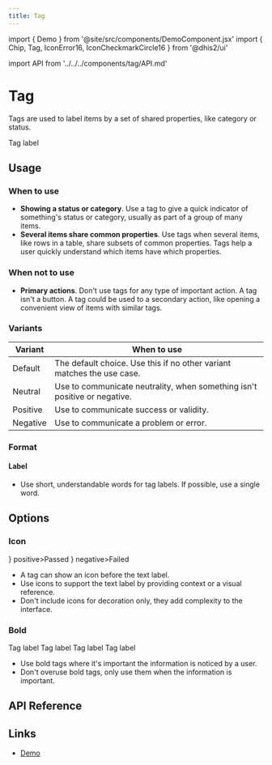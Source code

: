 ```yaml
---
title: Tag
---
```


import { Demo } from '@site/src/components/DemoComponent.jsx'
import { Chip, Tag, IconError16, IconCheckmarkCircle16 } from '@dhis2/ui'

import API from '../../../components/tag/API.md'

# Tag

Tags are used to label items by a set of shared properties, like category or status.

<Demo>
    <Tag>Tag label</Tag>
</Demo>

## Usage

### When to use

-   **Showing a status or category**. Use a tag to give a quick indicator of something's status or category, usually as part of a group of many items.
-   **Several items share common properties**. Use tags when several items, like rows in a table, share subsets of common properties. Tags help a user quickly understand which items have which properties.

### When not to use

-   **Primary actions**. Don't use tags for any type of important action. A tag isn't a button. A tag could be used to a secondary action, like opening a convenient view of items with similar tags.

### Variants

| Variant                      | When to use                                                               |
| ---------------------------- | ------------------------------------------------------------------------- |
| <Tag>Default</Tag>           | The default choice. Use this if no other variant matches the use case.    |
| <Tag neutral>Neutral</Tag>   | Use to communicate neutrality, when something isn't positive or negative. |
| <Tag positive>Positive</Tag> | Use to communicate success or validity.                                   |
| <Tag negative>Negative</Tag> | Use to communicate a problem or error.                                    |

### Format

#### Label

-   Use short, understandable words for tag labels. If possible, use a single word.

## Options

### Icon

<Demo>
    <div className='stacked-examples-horizontal'>
        <Tag icon={<IconCheckmarkCircle16/>} positive>Passed</Tag>
        <Tag icon={<IconError16/>} negative>Failed</Tag>
    </div>
</Demo>

-   A tag can show an icon before the text label.
-   Use icons to support the text label by providing context or a visual reference.
-   Don't include icons for decoration only, they add complexity to the interface.

### Bold

<Demo>
    <div className='stacked-examples-horizontal'>
        <Tag bold>Tag label</Tag>
        <Tag bold neutral>Tag label</Tag>
        <Tag bold positive>Tag label</Tag>
        <Tag bold negative>Tag label</Tag>
    </div>
</Demo>

-   Use bold tags where it's important the information is noticed by a user.
-   Don't overuse bold tags, only use them when the information is important.

## API Reference

<API />

## Links

-   [Demo](https://ui.dhis2.nu/demo/?path=/story/data-display-tag--default)
